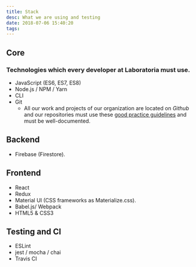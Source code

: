 ```yaml
---
title: Stack
desc: What we are using and testing
date: 2018-07-06 15:40:20
tags:
---
```


## Core
### Technologies which every developer at Laboratoria must use.

* JavaScript (ES6, ES7, ES8)
* Node.js / NPM / Yarn
* CLI
* Git 
    - All our work and projects of our organization are located on *Github* and our repositories
     must use these [good practice guidelines](https://hungry-borg-b29086.netlify.com/coding/) and must be well-documented.
     
## Backend

* Firebase (Firestore).

## Frontend

* React
* Redux
* Material UI (CSS frameworks as Materialize.css).
* Babel.js/ Webpack
* HTML5 & CSS3

## Testing and CI

* ESLint
* jest / mocha / chai
* Travis CI